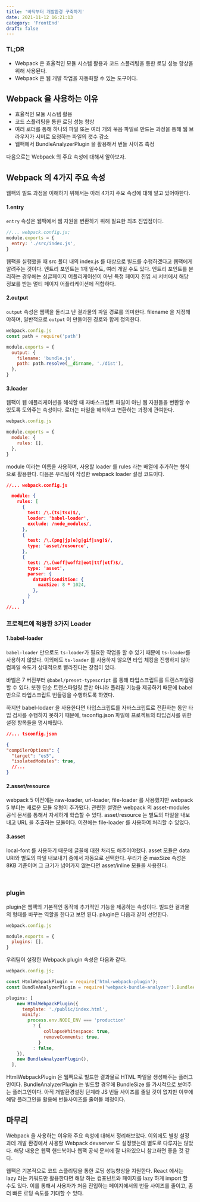 ```yaml
---
title: '바닥부터 개발환경 구축하기'
date: 2021-11-12 16:21:13
category: 'FrontEnd'
draft: false
---
```


### TL;DR

- Webpack 은 효율적인 모듈 시스템 활용과 코드 스플리팅을 통한 로딩 성능 향상을 위해 사용된다.
- Webpack 은 웹 개발 작업을 자동화할 수 있는 도구이다.

## Webpack 을 사용하는 이유

- 효율적인 모듈 시스템 활용
- 코드 스플리팅을 통한 로딩 성능 향상
- 여러 로더를 통해 하나의 파일 또는 여러 개의 묶음 파일로 만드는 과정을 통해 웹 브라우저가 서버로 요청하는 파일의 갯수 감소
- 웹팩에서 BundleAnalyzerPlugin 을 활용해서 번들 사이즈 측정

다음으로는 Webpack 의 주요 속성에 대해서 알아보자.

## Webpack 의 4가지 주요 속성

웹팩의 빌드 과정을 이해하기 위해서는 아래 4가지 주요 속성에 대해 알고 있어야한다.

#### 1.entry

`entry` 속성은 웹팩에서 웹 자원을 변환하기 위해 필요한 최초 진입점이다.

```js
//... webpack.config.js;
module.exports = {
  entry: './src/index.js',
}
```

웹팩을 실행했을 때 src 폴더 내의 index.js 를 대상으로 빌드를 수행하겠다고 웹팩에게 알려주는 것이다. 엔트리 포인트는 1개 일수도, 여러 개일 수도 있다. 엔트리 포인트를 분리하는 경우에는 싱글페이지 어플리케이션이 아닌 특정 페이지 진입 시 서버에서 해당 정보를 받는 멀티 페이지 어플리케이션에 적합하다.

#### 2.output

`output` 속성은 웹팩을 돌리고 난 결과물의 파일 경로를 의미한다.
filename 을 지정해야하며, 일반적으로 `output` 이 만들어진 경로와 함께 정의한다.

```jsx
webpack.config.js
const path = require('path')

module.exports = {
  output: {
    filename: 'bundle.js',
    path: path.resolve(__dirname, './dist'),
  },
}
```

#### 3.loader

웹팩이 웹 애플리케이션을 해석할 때 자바스크립트 파일이 아닌 웹 자원들을 변환할 수 있도록 도와주는 속성이다. 로더는 파일을 해석하고 변환하는 과정에 관여한다.

```js
webpack.config.js

module.exports = {
  module: {
    rules: [],
  },
}
```

module 이라는 이름을 사용하며, 사용할 loader 를 rules 라는 배열에 추가하는 형식으로 활용한다.
다음은 우리팀이 작성한 webpack loader 설정 코드이다.

```json
//... webpack.config.js

  module: {
    rules: [
      {
        test: /\.(ts|tsx)$/,
        loader: 'babel-loader',
        exclude: /node_modules/,
      },
      {
        test: /\.(png|jp(e)g|gif|svg)$/,
        type: 'asset/resource',
      },
      {
        test: /\.(woff|woff2|eot|ttf|otf)$/,
        type: 'asset',
        parser: {
          dataUrlCondition: {
            maxSize: 8 * 1024,
          },
        }
      }
//...
```

### 프로젝트에 적용한 3가지 Loader

#### 1.babel-loader

`babel-loader` 만으로도 `ts-loader`가 필요한 작업을 할 수 있기 때문에 `ts-loader`를 사용하지 않았다. 이외에도 `ts-loader` 를 사용하지 않으면 타입 체킹을 진행하지 않아 컴파일 속도가 상대적으로 빨라진다는 장점이 있다.

바벨은 7 버전부터 `@babel/preset-typescript` 를 통해 타입스크립트를 트랜스파일링 할 수 있다.
또한 단순 트랜스파일링 뿐만 아니라 폴리필 기능을 제공하기 때문에 babel 만으로 타입스크립트 번들링을 수행하도록 하였다.

하지만 babel-lodaer 을 사용한다면 타입스크립트를 자바스크립트로 전환하는 동안 타입 검사를 수행하지 못하기 때문에, tsconfig.json 파일에 프로젝트의 타입검사를 위한 설정 항목들을 명시해줬다.
<br/>

```json
//... tsconfig.json

{
"compilerOptions": {
  "target": "es5",
  "isolatedModules": true,
  //...
}
```

#### 2.asset/resource

webpack 5 이전에는 raw-loader, url-loader, file-loader 를 사용했지만 webpack 5 부터는 새로운 모듈 유형이
추가됐다. 관련한 설명은 webpack 의 asset-modules 공식 문서를 통해서 자세하게 학습할 수 있다. asset/resource 는 별도의 파일을 내보내고 URL 을 추출하는 모듈이다. 이전에는 file-loader 를 사용하여 처리할 수 있었다.

#### 3.asset

local-font 를 사용하기 때문에 글꼴에 대한 처리도 해주어야했다.
asset 모듈은 data URI와 별도의 파일 내보내기 중에서 자동으로 선택한다.
우리가 준 maxSize 속성은 8KB 기준이며 그 크기가 넘어가지 않는다면 asset/inline 모듈을 사용한다.

<br>

### plugin

plugin은 웹팩의 기본적인 동작에 추가적인 기능을 제공하는 속성이다. 빌드한 결과물의 형태를 바꾸는 역할을 한다고 보면 된다.
plugin은 다음과 같이 선언한다.

```js
webpack.config.js

module.exports = {
  plugins: [],
}
```

우리팀이 설정한 Webpack plugin 속성은 다음과 같다.

```js
webpack.config.js;

const HtmlWebpackPlugin = require('html-webpack-plugin');
const BundleAnalyzerPlugin = require('webpack-bundle-analyzer').BundleAnalyzerPlugin;

plugins: [
    new HtmlWebpackPlugin({
      template: './public/index.html',
      minify:
        process.env.NODE_ENV === 'production'
          ? {
              collapseWhitespace: true,
              removeComments: true,
            }
          : false,
    }),
    new BundleAnalyzerPlugin(),
  ],
```

HtmlWebpackPlugin 은 웹팩으로 빌드한 결과물로 HTML 파일을 생성해주는 플러그인이다. BundleAnalyzerPlugin 는 빌드할 경우에 BundleSize 를 가시적으로 보여주는 플러그인이다. 아직 개발환경설정 단계라 JS 번들 사이즈를 줄일 것이 없지만 이후에 해당 플러그인을 활용해 번들사이즈를 줄여볼 예정이다.

## 마무리

Webpack 을 사용하는 이유와 주요 속성에 대해서 정리해보았다. 이외에도 별칭 설정과데 개발 환경에서 사용할 Webpack devserver 도 설정했는데 별도로 다루지는 않았다. 해당 내용은 웹팩 핸드북이나 웹팩 공식 문서에 잘 나와있으니 참고하면 좋을 것 같다.

웹팩은 기본적으로 코드 스플리팅을 통한 로딩 성능향상을 지원한다. React 에서는 lazy 라는 키워드만 활용한다면 해당 하는 컴포넌트와 페이지를 lazy 하게 import 할 수도 있다. 이를 통해서 사용자가 처음 진입하는 페이지에서의 번들 사이즈를 줄이고, 좀 더 빠른 로딩 속도를 기대할 수 있다.

